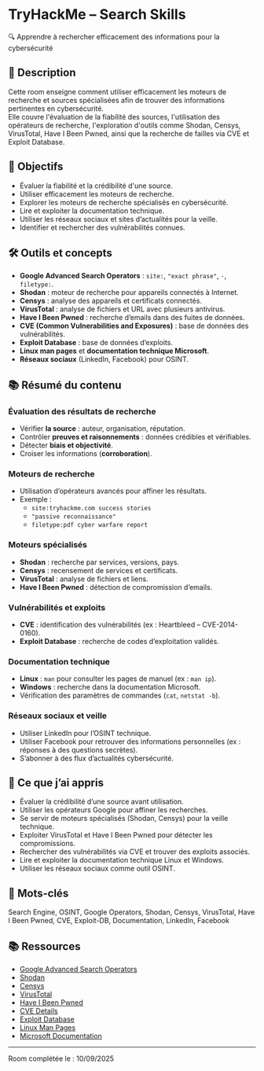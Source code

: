 # TryHackMe – Search Skills  
🔍 Apprendre à rechercher efficacement des informations pour la cybersécurité

## 📄 Description
Cette room enseigne comment utiliser efficacement les moteurs de recherche et sources spécialisées afin de trouver des informations pertinentes en cybersécurité.  
Elle couvre l'évaluation de la fiabilité des sources, l'utilisation des opérateurs de recherche, l'exploration d'outils comme Shodan, Censys, VirusTotal, Have I Been Pwned, ainsi que la recherche de failles via CVE et Exploit Database.

## 🎯 Objectifs
- Évaluer la fiabilité et la crédibilité d'une source.
- Utiliser efficacement les moteurs de recherche.
- Explorer les moteurs de recherche spécialisés en cybersécurité.
- Lire et exploiter la documentation technique.
- Utiliser les réseaux sociaux et sites d’actualités pour la veille.
- Identifier et rechercher des vulnérabilités connues.

## 🛠️ Outils et concepts
- **Google Advanced Search Operators** : `site:`, `"exact phrase"`, `-`, `filetype:`.
- **Shodan** : moteur de recherche pour appareils connectés à Internet.
- **Censys** : analyse des appareils et certificats connectés.
- **VirusTotal** : analyse de fichiers et URL avec plusieurs antivirus.
- **Have I Been Pwned** : recherche d’emails dans des fuites de données.
- **CVE (Common Vulnerabilities and Exposures)** : base de données des vulnérabilités.
- **Exploit Database** : base de données d’exploits.
- **Linux man pages** et **documentation technique Microsoft**.
- **Réseaux sociaux** (LinkedIn, Facebook) pour OSINT.

## 📚 Résumé du contenu

### Évaluation des résultats de recherche
- Vérifier **la source** : auteur, organisation, réputation.
- Contrôler **preuves et raisonnements** : données crédibles et vérifiables.
- Détecter **biais et objectivité**.
- Croiser les informations (**corroboration**).

### Moteurs de recherche
- Utilisation d’opérateurs avancés pour affiner les résultats.
- Exemple :  
  - `site:tryhackme.com success stories`
  - `"passive reconnaissance"`
  - `filetype:pdf cyber warfare report`

### Moteurs spécialisés
- **Shodan** : recherche par services, versions, pays.
- **Censys** : recensement de services et certificats.
- **VirusTotal** : analyse de fichiers et liens.
- **Have I Been Pwned** : détection de compromission d’emails.

### Vulnérabilités et exploits
- **CVE** : identification des vulnérabilités (ex : Heartbleed – CVE-2014-0160).
- **Exploit Database** : recherche de codes d’exploitation validés.

### Documentation technique
- **Linux** : `man` pour consulter les pages de manuel (ex : `man ip`).
- **Windows** : recherche dans la documentation Microsoft.
- Vérification des paramètres de commandes (`cat`, `netstat -b`).

### Réseaux sociaux et veille
- Utiliser LinkedIn pour l’OSINT technique.
- Utiliser Facebook pour retrouver des informations personnelles (ex : réponses à des questions secrètes).
- S’abonner à des flux d’actualités cybersécurité.

## 📌 Ce que j’ai appris
- Évaluer la crédibilité d’une source avant utilisation.
- Utiliser les opérateurs Google pour affiner les recherches.
- Se servir de moteurs spécialisés (Shodan, Censys) pour la veille technique.
- Exploiter VirusTotal et Have I Been Pwned pour détecter les compromissions.
- Rechercher des vulnérabilités via CVE et trouver des exploits associés.
- Lire et exploiter la documentation technique Linux et Windows.
- Utiliser les réseaux sociaux comme outil OSINT.

## 🔑 Mots-clés
Search Engine, OSINT, Google Operators, Shodan, Censys, VirusTotal, Have I Been Pwned, CVE, Exploit-DB, Documentation, LinkedIn, Facebook

## 📚 Ressources
- [Google Advanced Search Operators](https://support.google.com/websearch/answer/2466433)
- [Shodan](https://www.shodan.io)
- [Censys](https://search.censys.io)
- [VirusTotal](https://www.virustotal.com)
- [Have I Been Pwned](https://haveibeenpwned.com)
- [CVE Details](https://www.cvedetails.com)
- [Exploit Database](https://www.exploit-db.com)
- [Linux Man Pages](https://linux.die.net/man/)
- [Microsoft Documentation](https://learn.microsoft.com)

---
Room complétée le : 10/09/2025
